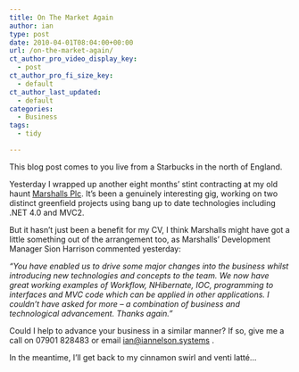 ```yaml
---
title: On The Market Again
author: ian
type: post
date: 2010-04-01T08:04:00+00:00
url: /on-the-market-again/
ct_author_pro_video_display_key:
  - post
ct_author_pro_fi_size_key:
  - default
ct_author_last_updated:
  - default
categories:
  - Business
tags:
  - tidy

---
```

This blog post comes to you live from a Starbucks in the north of England.

Yesterday I wrapped up another eight months’ stint contracting at my old haunt [Marshalls Plc][1]. It’s been a genuinely interesting gig, working on two distinct greenfield projects using bang up to date technologies including .NET 4.0 and MVC2.

But it hasn’t just been a benefit for my CV, I think Marshalls might have got a little something out of the arrangement too, as Marshalls’ Development Manager Sion Harrison commented yesterday:

_&#8220;You have enabled us to drive some major changes into the business whilst introducing new technologies and concepts to the team. We now have great working examples of Workflow, NHibernate, IOC, programming to interfaces and MVC code which can be applied in other applications. I couldn&#8217;t have asked for more &#8211; a combination of business and technological advancement. Thanks again.&#8221;_

Could I help to advance your business in a similar manner? If so, give me a call on 07901 828483 or email <ian@iannelson.systems> .

In the meantime, I’ll get back to my cinnamon swirl and venti latté…

 [1]: http://www.marshalls.com/